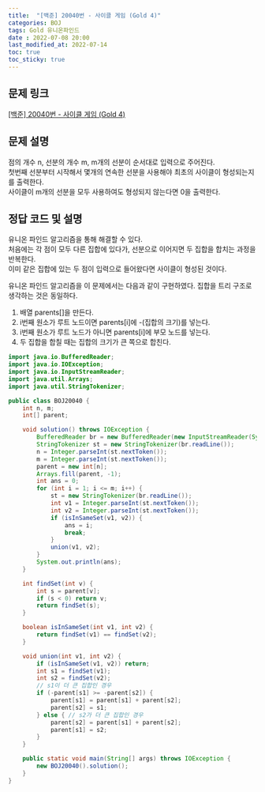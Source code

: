 ```yaml
---
title:  "[백준] 20040번 - 사이클 게임 (Gold 4)"
categories: BOJ
tags: Gold 유니온파인드
date : 2022-07-08 20:00
last_modified_at: 2022-07-14
toc: true
toc_sticky: true
---
```


## 문제 링크

[[백준] 20040번 - 사이클 게임 (Gold 4)](https://www.acmicpc.net/problem/20040)

## 문제 설명

점의 개수 n, 선분의 개수 m, m개의 선분이 순서대로 입력으로 주어진다.  
첫번째 선분부터 시작해서 몇개의 연속한 선분을 사용해야 최초의 사이클이 형성되는지를 출력한다.  
사이클이 m개의 선분을 모두 사용하여도 형성되지 않는다면 0을 출력한다.

## 정답 코드 및 설명

유니온 파인드 알고리즘을 통해 해결할 수 있다.  
처음에는 각 점이 모두 다른 집합에 있다가, 선분으로 이어지면 두 집합을 합치는 과정을 반복한다.  
이미 같은 집합에 있는 두 점이 입력으로 들어왔다면 사이클이 형성된 것이다.

유니온 파인드 알고리즘을 이 문제에서는 다음과 같이 구현하였다.
집합을 트리 구조로 생각하는 것은 동일하다.

1. 배열 parents[]을 만든다.
2. i번째 원소가 루트 노드이면 parents[i]에 -(집합의 크기)를 넣는다.
3. i번째 원소가 루트 노드가 아니면 parents[i]에 부모 노드를 넣는다.
4. 두 집합을 합칠 때는 집합의 크기가 큰 쪽으로 합친다.

```java
import java.io.BufferedReader;
import java.io.IOException;
import java.io.InputStreamReader;
import java.util.Arrays;
import java.util.StringTokenizer;

public class BOJ20040 {
    int n, m;
    int[] parent;

    void solution() throws IOException {
        BufferedReader br = new BufferedReader(new InputStreamReader(System.in));
        StringTokenizer st = new StringTokenizer(br.readLine());
        n = Integer.parseInt(st.nextToken());
        m = Integer.parseInt(st.nextToken());
        parent = new int[n];
        Arrays.fill(parent, -1);
        int ans = 0;
        for (int i = 1; i <= m; i++) {
            st = new StringTokenizer(br.readLine());
            int v1 = Integer.parseInt(st.nextToken());
            int v2 = Integer.parseInt(st.nextToken());
            if (isInSameSet(v1, v2)) {
                ans = i;
                break;
            }
            union(v1, v2);
        }
        System.out.println(ans);
    }

    int findSet(int v) {
        int s = parent[v];
        if (s < 0) return v;
        return findSet(s);
    }

    boolean isInSameSet(int v1, int v2) {
        return findSet(v1) == findSet(v2);
    }

    void union(int v1, int v2) {
        if (isInSameSet(v1, v2)) return;
        int s1 = findSet(v1);
        int s2 = findSet(v2);
        // s1이 더 큰 집합인 경우
        if (-parent[s1] >= -parent[s2]) {
            parent[s1] = parent[s1] + parent[s2];
            parent[s2] = s1;
        } else { // s2가 더 큰 집합인 경우
            parent[s2] = parent[s1] + parent[s2];
            parent[s1] = s2;
        }
    }

    public static void main(String[] args) throws IOException {
        new BOJ20040().solution();
    }
}

```
